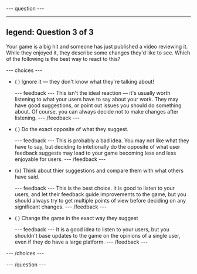 
--- question ---

---
legend: Question 3 of 3
---

Your game is a big hit and someone has just published a video reviewing it. While they enjoyed it, they describe some changes they'd like to see. Which of the following is the best way to react to this?

--- choices ---

- ( ) Ignore it — they don't know what they're talking about!

  --- feedback ---
This isn't the ideal reaction — it's usually worth listening to what your users have to say about your work. They may have good suggestions, or point out issues you should do something about. Of course, you can always decide not to make changes after listening.
  --- /feedback ---

- ( ) Do the exact opposite of what they suggest.

  --- feedback ---
This is probably a bad idea. You may not like what they have to say, but deciding to intetionally do the opposite of what user feedback suggests may lead to your game becoming less and less enjoyable for users.
  --- /feedback ---

- (x) Think about thier suggestions and compare them with what others have said.

  --- feedback ---
This is the best choice. It is good to listen to your users, and let their feedback guide improvements to the game, but you should always try to get multiple points of view before deciding on any significant changes.
  --- /feedback ---

- ( ) Change the game in the exact way they suggest

  --- feedback ---
It is a good idea to listen to your users, but you shouldn't base updates to the game on the opinions of a single user, even if they do have a large platform.
  --- /feedback ---

--- /choices ---

--- /question ---